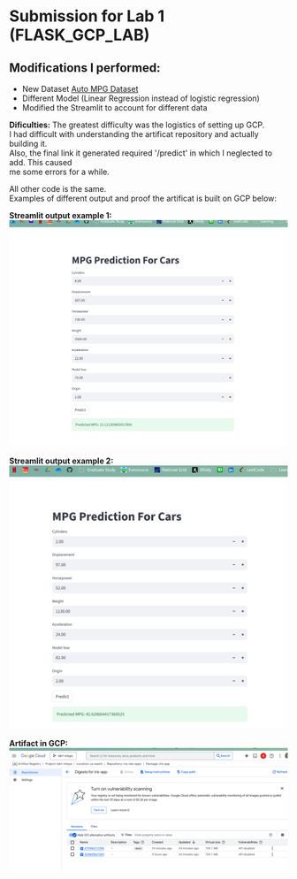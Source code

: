 # Submission for Lab 1 (FLASK_GCP_LAB)  
## Modifications I performed:  
 - New Dataset [Auto MPG Dataset](https://archive.ics.uci.edu/dataset/9/auto+mpg)
 - Different Model (Linear Regression instead of logistic regression)  
 - Modified the Streamlit to account for different data

**Dificulties:** The greatest difficulty was the logistics of setting up GCP.  
I had difficult with understanding the artificat repository and actually building it.  
Also, the final link it generated required '/predict' in which I neglected to add. This caused  
me some errors for a while.  
  
All other code is the same.  
Examples of different output and proof the artificat is built on GCP below:  

**Streamlit output example 1:**    
![Should be example of Streamlit app](images/exp1.png)  

**Streamlit output example 2:**    
![Should be example of Streamlit app](images/exp2.png) 

**Artifact in GCP:**   
![GCP](images/exp3.png)  
